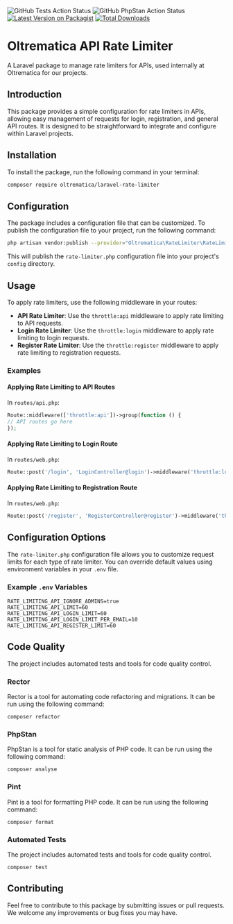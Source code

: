 ![GitHub Tests Action Status](https://github.com/Oltrematica/laravel-rate-limiter/actions/workflows/run-tests.yml/badge.svg)
![GitHub PhpStan Action Status](https://github.com/Oltrematica/laravel-rate-limiter/actions/workflows/phpstan.yml/badge.svg)
[![Latest Version on Packagist](https://img.shields.io/packagist/v/oltrematica/laravel-ratelimiter.svg?style=flat-square)](https://packagist.org/packages/oltrematica/laravel-ratelimiter)
[![Total Downloads](https://img.shields.io/packagist/dt/oltrematica/laravel-ratelimiter.svg?style=flat-square)](https://packagist.org/packages/oltrematica/laravel-ratelimiter)



# Oltrematica API Rate Limiter

A Laravel package to manage rate limiters for APIs, used internally at Oltrematica for our projects.

## Introduction

This package provides a simple configuration for rate limiters in APIs, allowing easy management of requests for login,
registration, and general API routes. It is designed to be straightforward to integrate and configure within Laravel
projects.

## Installation

To install the package, run the following command in your terminal:

```bash
composer require oltrematica/laravel-rate-limiter
```  

## Configuration

The package includes a configuration file that can be customized. To publish the configuration file to your project, run
the following command:

```bash
php artisan vendor:publish --provider="Oltrematica\RateLimiter\RateLimiterServiceProvider" --tag="ratelimiter-config"
```

This will publish the `rate-limiter.php` configuration file into your project's `config` directory.

## Usage

To apply rate limiters, use the following middleware in your routes:

- **API Rate Limiter**: Use the `throttle:api` middleware to apply rate limiting to API requests.
- **Login Rate Limiter**: Use the `throttle:login` middleware to apply rate limiting to login requests.
- **Register Rate Limiter**: Use the `throttle:register` middleware to apply rate limiting to registration requests.

### Examples

#### Applying Rate Limiting to API Routes

In `routes/api.php`:

```php
Route::middleware(['throttle:api'])->group(function () {
// API routes go here
});
```

#### Applying Rate Limiting to Login Route

In `routes/web.php`:

```php
Route::post('/login', 'LoginController@login')->middleware('throttle:login');
```

#### Applying Rate Limiting to Registration Route

In `routes/web.php`:

```php
Route::post('/register', 'RegisterController@register')->middleware('throttle:register');
```

## Configuration Options

The `rate-limiter.php` configuration file allows you to customize request limits for each type of rate
limiter. You can override default values using environment variables in your `.env` file.

### Example `.env` Variables

```env
RATE_LIMITING_API_IGNORE_ADMINS=true
RATE_LIMITING_API_LIMIT=60
RATE_LIMITING_API_LOGIN_LIMIT=60
RATE_LIMITING_API_LOGIN_LIMIT_PER_EMAIL=10
RATE_LIMITING_API_REGISTER_LIMIT=60
```

## Code Quality

The project includes automated tests and tools for code quality control.

### Rector

Rector is a tool for automating code refactoring and migrations. It can be run using the following command:

```shell
composer refactor
```

### PhpStan

PhpStan is a tool for static analysis of PHP code. It can be run using the following command:

```shell
composer analyse
```

### Pint

Pint is a tool for formatting PHP code. It can be run using the following command:

```shell
composer format
```

### Automated Tests

The project includes automated tests and tools for code quality control.

```shell
composer test
```

## Contributing

Feel free to contribute to this package by submitting issues or pull requests. We welcome any improvements or bug fixes
you may have.